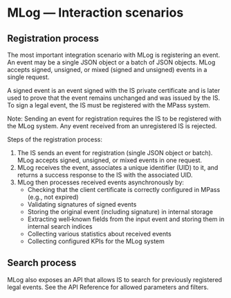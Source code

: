 ﻿# MLog — Interaction scenarios

## Registration process

The most important integration scenario with MLog is registering an event. An event may be a single JSON object or a batch of JSON objects. MLog accepts signed, unsigned, or mixed (signed and unsigned) events in a single request.

A signed event is an event signed with the IS private certificate and is later used to prove that the event remains unchanged and was issued by the IS. To sign a legal event, the IS must be registered with the MPass system.

Note: Sending an event for registration requires the IS to be registered with the MLog system. Any event received from an unregistered IS is rejected.

Steps of the registration process:

1. The IS sends an event for registration (single JSON object or batch). MLog accepts signed, unsigned, or mixed events in one request.
2. MLog receives the event, associates a unique identifier (UID) to it, and returns a success response to the IS with the associated UID.
3. MLog then processes received events asynchronously by:
   - Checking that the client certificate is correctly configured in MPass (e.g., not expired)
   - Validating signatures of signed events
   - Storing the original event (including signature) in internal storage
   - Extracting well‑known fields from the input event and storing them in internal search indices
   - Collecting various statistics about received events
   - Collecting configured KPIs for the MLog system

## Search process

MLog also exposes an API that allows IS to search for previously registered legal events. See the API Reference for allowed parameters and filters.
